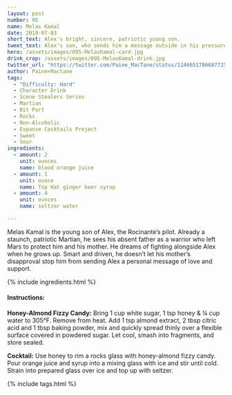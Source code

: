 ```yaml
---
layout: post
number: 95
name: Melas Kamal
date: 2019-07-03
short_text: Alex's bright, sincere, patriotic young son. 
tweet_text: Alex's son, who sends him a message outside in his pressure suit so his mom won't know. [@realchrisriver](https://twitter.com/realchrisriver)'s charm and earnestness pull our heartstrings as much as they do Alex's. This drink is nonalcoholic!
hero: /assets/images/095-MelasKamal-card.jpg
drink_crop: /assets/images/095-MelasKamal-drink.jpg
twitter_url: "https://twitter.com/Paine_MacTane/status/1146651786687725569"
author: Paine×Mactane
tags:
  - "Difficulty: Hard"
  - Character Drink
  - Scene Stealers Series
  - Martian
  - Bit Part
  - Rocks
  - Non-Alcoholic
  - Expanse Cocktails Project
  - Sweet
  - Sour
ingredients:
  - amount: 2
    unit: ounces
    name: blood orange juice
  - amount: 1
    unit: ounce
    name: Top Hat ginger beer syrup
  - amount: 4
    unit: ounces
    name: seltzer water

---
```


Melas Kamal is the young son of Alex, the Rocinante’s pilot. Already a staunch, patriotic Martian, he sees his absent father as a warrior who left Mars to protect him and his mother. He dreams of fighting alongside Alex when he grows up. Smart and driven, he doesn’t let his mother’s disapproval stop him from sending Alex a personal message of love and support.

{% include ingredients.html %}

#### Instructions:

<strong>Honey-Almond Fizzy Candy:</strong> Bring 1 cup white sugar, 1 tsp honey & ¼ cup water to 305°F. Remove from heat. Add 1 tsp almond extract, 2 tbsp citric acid and 1 tbsp baking powder, mix and quickly spread thinly over a flexible surface covered in powdered sugar. Let cool, smash into fragments, and store sealed.

<strong>Cocktail:</strong> Use honey to rim a rocks glass with honey-almond fizzy candy. Pour orange juice and syrup into a mixing glass with ice and stir until cold. Strain into prepared glass over ice and top up with seltzer.

{% include tags.html %}
